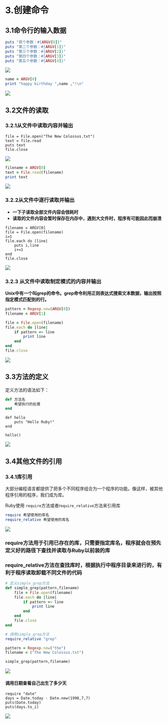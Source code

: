 # 3.创建命令

## 3.1命令行的输入数据

```ruby
puts "首个参数：#{ARGV[0]}"
puts "第二个参数：#{ARGV[1]}"
puts "第三个参数：#{ARGV[2]}"
puts "第四个参数：#{ARGV[3]}"
puts "第五个参数：#{ARGV[4]}"
```

![](../.gitbook/assets/image%20%2829%29.png)

```ruby
name = ARGV[0]
print "happy birthday ",name ,"!\n"
```

![](../.gitbook/assets/image%20%28129%29.png)

## 3.2文件的读取

### 3.2.1从文件中读取内容并输出

```text
file = File.open("The New Colossus.txt") 
text = file.read
puts text
file.close
```

![](../.gitbook/assets/image%20%28122%29.png)

```ruby
filename = ARGV[0]
text = File.read(filename)
print text
```

![](../.gitbook/assets/image%20%28116%29.png)

### 3.2.2从文件中逐行读取并输出

* **一下子读取全部文件内容会很耗时**
* **读取的文件内容会暂时保存在内存中，遇到大文件时，程序有可能因此而崩溃**

```text
filename = ARGV[0]
file = File.open(filename)
i=1
file.each do |line|
	puts i,line
	i+=1
end
file.close
```

![](../.gitbook/assets/image%20%28102%29.png)

### **3.2.3 从文件中读取制定模式的内容并输出**

**Unix中有一个叫grep的命令。grep命令利用正则表达式搜索文本数据，输出按照指定模式匹配到的行。**

```ruby
pattern = Regexp.new(ARGV[0])
filename = ARGV[1]

file = File.open(filename) 
file.each do |line|
	if pattern =~ line
		print line
	end
end
file.close
```

![](../.gitbook/assets/image%20%2845%29.png)

## 3.3方法的定义

定义方法的语法如下：

```ruby
def 方法名
    希望执行的处理
end
```

```text
def hello
    puts "Hello Ruby!"
end

hello()
```

![](../.gitbook/assets/image%20%2833%29.png)

## 3.4其他文件的引用

### 3.4.1库引用

大部分编程语言都提供了把多个不同程序组合为一个程序的功能。像这样，被其他程序引用的程序，我们成为库。

Ruby使用 `require`方法或者r`equire_relative`方法来引用库

```ruby
require 希望使用的库名
require_relative 希望使用的库名
```

![](../.gitbook/assets/image%20%28137%29.png)

### require方法用于引用已存在的库，只需要指定库名，程序就会在预先定义好的路径下查找并读取与Ruby以前装的库

### require\_relative方法在查找库时，根据执行中程序目录来进行的，有利于程序读取卸载不同文件的代码

```ruby
# 定义simple_grep方法
def simple_grep(pattern,filename)
	file = File.open(filename)
	file.each do |line|
		if pattern =~ line
			print line
		end
	end
	file.close
end
```

```ruby
# 调用simple_grep方法
require_relative "grep"

pattern = Regexp.new("the")
filename = ("The New Colossus.txt")

simple_grep(pattern,filename)

```

![](../.gitbook/assets/image%20%2834%29.png)

#### 调用日期查看自己出生了多少天

```text
require "date"
days = Date.today - Date.new(1998,7,7)
puts(Date.today)
puts(days.to_i)
```

![](../.gitbook/assets/image%20%2810%29.png)

